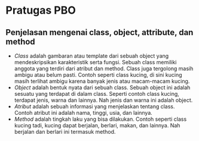 # Pratugas PBO

## Penjelasan mengenai class, object, attribute, dan method

* *Class* adalah gambaran atau template dari sebuah object yang mendeskripsikan karakteristik serta fungsi. Sebuah class memiliki anggota yang terdiri dari atribut dan method.  Class juga tergolong masih ambigu atau belum pasti. Contoh seperti class kucing, di sini kucing masih terlihat ambigu karena banyak jenis atau macam-macam kucing.
* *Object* adalah bentuk nyata dari sebuah class. Sebuah object ini adalah sesuatu yang terdapat di dalam class. Seperti contoh class kucing, terdapat jenis, warna dan lainnya. Nah jenis dan warna ini adalah object.
* *Atribut* adalah sebuah informasi yang menjelaskan tentang class. Contoh atribut ini adalah nama, tinggi, usia, dan lainnya.
* *Method* adalah tingkah laku yang bisa dilakukan. Contoh seperti class kucing tadi, kucing dapat berjalan, berlari, makan, dan lainnya. Nah berjalan dan berlari ini termasuk method.